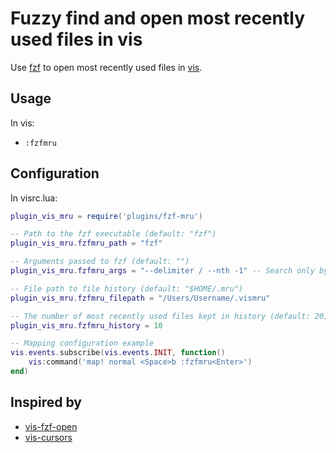 # Fuzzy find and open most recently used files in vis

Use [fzf](https://github.com/junegunn/fzf) to open most recently used files in [vis](https://github.com/martanne/vis).

## Usage

In vis:
- `:fzfmru`

## Configuration

In visrc.lua:

```lua
plugin_vis_mru = require('plugins/fzf-mru')

-- Path to the fzf executable (default: "fzf")
plugin_vis_mru.fzfmru_path = "fzf"

-- Arguments passed to fzf (default: "")
plugin_vis_mru.fzfmru_args = "--delimiter / --nth -1" -- Search only by file names

-- File path to file history (default: "$HOME/.mru") 
plugin_vis_mru.fzfmru_filepath = "/Users/Username/.vismru"

-- The number of most recently used files kept in history (default: 20)
plugin_vis_mru.fzfmru_history = 10

-- Mapping configuration example
vis.events.subscribe(vis.events.INIT, function()
	vis:command('map! normal <Space>b :fzfmru<Enter>')
end)
```

## Inspired by

- [vis-fzf-open](https://github.com/guillaumecherel/vis-fzf-open/)
- [vis-cursors](https://github.com/erf/vis-cursors)
